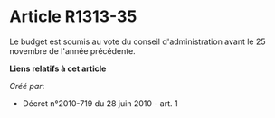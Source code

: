# Article R1313-35

Le budget est soumis au vote du conseil d'administration avant le 25 novembre de l'année précédente.

**Liens relatifs à cet article**

_Créé par_:

  - Décret n°2010-719 du 28 juin 2010 - art. 1
